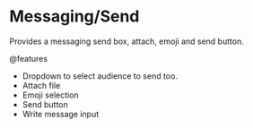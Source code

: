 # Messaging/Send

Provides a messaging send box, attach, emoji and send button.

@features

- Dropdown to select audience to send too.
- Attach file
- Emoji selection
- Send button
- Write message input
